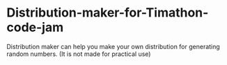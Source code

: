 # Distribution-maker-for-Timathon-code-jam
Distribution maker can help you make your own distribution for generating random numbers. (It is not made for practical use)
